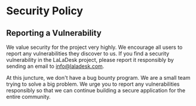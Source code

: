 # Security Policy

## Reporting a Vulnerability

We value security for the project very highly. We encourage all users to report any vulnerabilities they discover to us.
If you find a security vulnerability in the LaLaDesk project, please report it responsibly by sending an email to info@laladesk.com.

At this juncture, we don't have a bug bounty program. We are a small team trying to solve a big problem. We urge you to report any vulnerabilities responsibly
so that we can continue building a secure application for the entire community.
